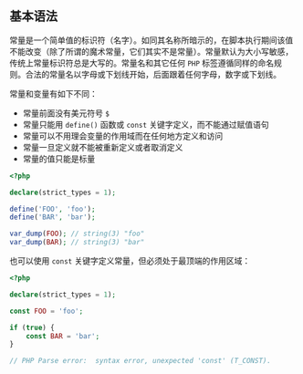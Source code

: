 ## 基本语法

常量是一个简单值的标识符（名字）。如同其名称所暗示的，在脚本执行期间该值不能改变（除了所谓的魔术常量，它们其实不是常量）。常量默认为大小写敏感，传统上常量标识符总是大写的。常量名和其它任何 `PHP` 标签遵循同样的命名规则。合法的常量名以字母或下划线开始，后面跟着任何字母，数字或下划线。

常量和变量有如下不同：

* 常量前面没有美元符号 `$`
* 常量只能用 `define()` 函数或 `const` 关键字定义，而不能通过赋值语句
* 常量可以不用理会变量的作用域而在任何地方定义和访问
* 常量一旦定义就不能被重新定义或者取消定义
* 常量的值只能是标量

```php
<?php

declare(strict_types = 1);

define('FOO', 'foo');
define('BAR', 'bar');

var_dump(FOO); // string(3) "foo"
var_dump(BAR); // string(3) "bar"

```

也可以使用 `const` 关键字定义常量，但必须处于最顶端的作用区域：

```php
<?php

declare(strict_types = 1);

const FOO = 'foo';

if (true) {
    const BAR = 'bar';
}

// PHP Parse error:  syntax error, unexpected 'const' (T_CONST).

```

